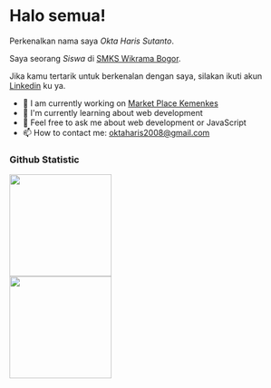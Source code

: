 # Halo semua! 

Perkenalkan nama saya *Okta Haris Sutanto*.<br>

Saya seorang *Siswa* di [SMKS Wikrama Bogor](https://smkwikrama.sch.id/).<br>

Jika kamu tertarik untuk berkenalan dengan saya, silakan ikuti akun [Linkedin](https://www.linkedin.com/in/okta-haris/) ku ya.

- 🔭 I am currently working on <a href=“https://marketplace.casatech.id/”>Market Place Kemenkes</a>
- 🌱 I'm currently learning about web development
- 💬 Feel free to ask me about web development or JavaScript
- 📫 How to contact me: oktaharis2008@gmail.com


### Github Statistic
<p align="left">
<a href="https://github.com/oktaharis">
  <img height="180em" src="https://github-readme-stats-eight-theta.vercel.app/api?username=widamudrikah&show_icons=true&theme=algolia&include_all_commits=true&count_private=true"/>
  <br>
  <img height="180em" src="https://github-readme-stats-eight-theta.vercel.app/api/top-langs/?username=widamudrikah&layout=compact&theme=algolia"/>
</a>
</p>


<!--
*oktaharis/oktaharis* is a ✨ special ✨ repository because its README.md (this file) appears on your GitHub profile.

Here are some ideas to get you started:

- 🔭 I’m currently working on ...
- 🌱 I’m currently learning ...
- 👯 I’m looking to collaborate on ...
- 🤔 I’m looking for help with ...
- 💬 Ask me about ...
- 📫 How to reach me: ...
- 😄 Pronouns: ...
- ⚡ Fun fact: ...
-->
